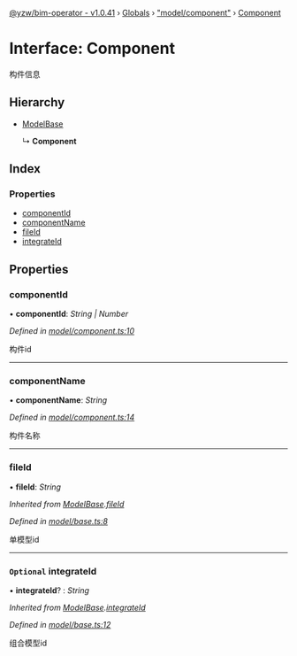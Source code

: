 [@yzw/bim-operator - v1.0.41](../README.md) › [Globals](../globals.md) › ["model/component"](../modules/_model_component_.md) › [Component](_model_component_.component.md)

# Interface: Component

构件信息

## Hierarchy

* [ModelBase](_model_base_.modelbase.md)

  ↳ **Component**

## Index

### Properties

* [componentId](_model_component_.component.md#componentid)
* [componentName](_model_component_.component.md#componentname)
* [fileId](_model_component_.component.md#fileid)
* [integrateId](_model_component_.component.md#optional-integrateid)

## Properties

###  componentId

• **componentId**: *String | Number*

*Defined in [model/component.ts:10](https://github.com/youkaisteve/bim-operator/blob/37a7415/src/model/component.ts#L10)*

构件id

___

###  componentName

• **componentName**: *String*

*Defined in [model/component.ts:14](https://github.com/youkaisteve/bim-operator/blob/37a7415/src/model/component.ts#L14)*

构件名称

___

###  fileId

• **fileId**: *String*

*Inherited from [ModelBase](_model_base_.modelbase.md).[fileId](_model_base_.modelbase.md#fileid)*

*Defined in [model/base.ts:8](https://github.com/youkaisteve/bim-operator/blob/37a7415/src/model/base.ts#L8)*

单模型id

___

### `Optional` integrateId

• **integrateId**? : *String*

*Inherited from [ModelBase](_model_base_.modelbase.md).[integrateId](_model_base_.modelbase.md#optional-integrateid)*

*Defined in [model/base.ts:12](https://github.com/youkaisteve/bim-operator/blob/37a7415/src/model/base.ts#L12)*

组合模型id
